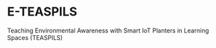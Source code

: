 # E-TEASPILS
Teaching Environmental Awareness with Smart IoT Planters in Learning Spaces (TEASPILS)
